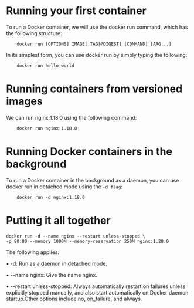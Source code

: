 # Running your first container
To run a Docker container, we will use the docker run command, which has the following structure:
```shell
    docker run [OPTIONS] IMAGE[:TAG|@DIGEST] [COMMAND] [ARG...]
```

In its simplest form, you can use docker run by simply typing the following:
```shell
    docker run hello-world
```

# Running containers from versioned images
We can run nginx:1.18.0 using the following command:
```shell
    docker run nginx:1.18.0
```

# Running Docker containers in the background
To run a Docker container in the background as a daemon, you can use docker run in
detached mode using the `-d flag`:
```shell
    docker run -d nginx:1.18.0
```

# Putting it all together
```shell
docker run -d --name nginx --restart unless-stopped \
-p 80:80 --memory 1000M --memory-reservation 250M nginx:1.28.0
```
The following applies:

• -d: Run as a daemon in detached mode.

• --name nginx: Give the name nginx.

• --restart unless-stopped: Always automatically restart on failures unless explicitly stopped manually, and also start automatically on Docker daemon startup.Other options include no, on_failure, and always.